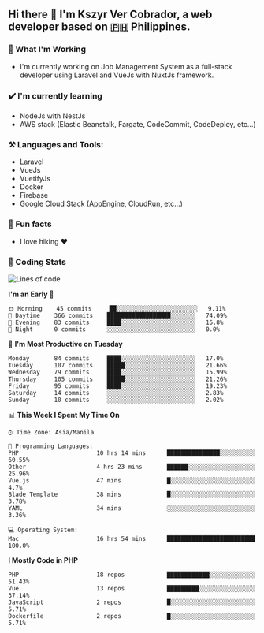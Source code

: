 ## Hi there 👋 I'm Kszyr Ver Cobrador, a web developer based on 🇵🇭 Philippines.

### 🚀 What I'm Working

- I'm currently working on Job Management System as a full-stack developer using Laravel and VueJs with NuxtJs framework.

### ✔️ I'm currently learning

- NodeJs with NestJs
- AWS stack (Elastic Beanstalk, Fargate, CodeCommit, CodeDeploy, etc...)

### ⚒️ Languages and Tools:

- Laravel
- VueJs
- VuetifyJs
- Docker
- Firebase
- Google Cloud Stack (AppEngine, CloudRun, etc...)

### 🌴 Fun facts

- I love hiking ❤️

### 🌟 Coding Stats

<!-- WakaTime Stats -->

<!--START_SECTION:waka-->
![Lines of code](https://img.shields.io/badge/From%20Hello%20World%20I%27ve%20Written-3.5%20million%20lines%20of%20code-blue)

**I'm an Early 🐤** 

```text
🌞 Morning    45 commits     ██░░░░░░░░░░░░░░░░░░░░░░░   9.11% 
🌆 Daytime    366 commits    ██████████████████░░░░░░░   74.09% 
🌃 Evening    83 commits     ████░░░░░░░░░░░░░░░░░░░░░   16.8% 
🌙 Night      0 commits      ░░░░░░░░░░░░░░░░░░░░░░░░░   0.0%

```
📅 **I'm Most Productive on Tuesday** 

```text
Monday       84 commits     ████░░░░░░░░░░░░░░░░░░░░░   17.0% 
Tuesday      107 commits    █████░░░░░░░░░░░░░░░░░░░░   21.66% 
Wednesday    79 commits     ████░░░░░░░░░░░░░░░░░░░░░   15.99% 
Thursday     105 commits    █████░░░░░░░░░░░░░░░░░░░░   21.26% 
Friday       95 commits     ████░░░░░░░░░░░░░░░░░░░░░   19.23% 
Saturday     14 commits     ░░░░░░░░░░░░░░░░░░░░░░░░░   2.83% 
Sunday       10 commits     ░░░░░░░░░░░░░░░░░░░░░░░░░   2.02%

```


📊 **This Week I Spent My Time On** 

```text
⌚︎ Time Zone: Asia/Manila

💬 Programming Languages: 
PHP                      10 hrs 14 mins      ███████████████░░░░░░░░░░   60.55% 
Other                    4 hrs 23 mins       ██████░░░░░░░░░░░░░░░░░░░   25.96% 
Vue.js                   47 mins             █░░░░░░░░░░░░░░░░░░░░░░░░   4.7% 
Blade Template           38 mins             █░░░░░░░░░░░░░░░░░░░░░░░░   3.78% 
YAML                     34 mins             ░░░░░░░░░░░░░░░░░░░░░░░░░   3.36%

💻 Operating System: 
Mac                      16 hrs 54 mins      █████████████████████████   100.0%

```

**I Mostly Code in PHP** 

```text
PHP                      18 repos            ████████████░░░░░░░░░░░░░   51.43% 
Vue                      13 repos            █████████░░░░░░░░░░░░░░░░   37.14% 
JavaScript               2 repos             █░░░░░░░░░░░░░░░░░░░░░░░░   5.71% 
Dockerfile               2 repos             █░░░░░░░░░░░░░░░░░░░░░░░░   5.71%

```



<!--END_SECTION:waka-->
